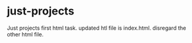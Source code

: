 # just-projects
Just projects first html task.
updated htl file is index.html. disregard the other html file.
